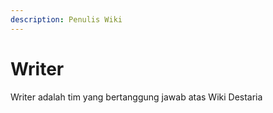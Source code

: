 ```yaml
---
description: Penulis Wiki
---
```


# Writer

Writer adalah tim yang bertanggung jawab atas Wiki Destaria
